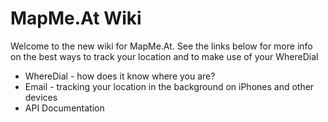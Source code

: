 # MapMe.At Wiki

Welcome to the new wiki for MapMe.At. See the links below for more info on the best ways to track your location and to make use of your WhereDial

 * WhereDial - how does it know where you are?
 * Email - tracking your location in the background on iPhones and other devices
 * API Documentation